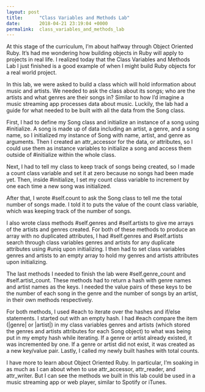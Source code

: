 ```yaml
---
layout: post
title:      "Class Variables and Methods Lab"
date:       2018-04-21 23:19:04 +0000
permalink:  class_variables_and_methods_lab
---
```


At this stage of the curriculum, I’m about halfway through Object Oriented Ruby. It’s had me  wondering how building objects in Ruby will apply to projects in real life. I realized today that the Class Variables and Methods Lab I just finished is a good example of when I might build Ruby objects for a real world project. 

In this lab, we were asked to build a class which will hold information about music and artists. We needed to ask the class about its songs; who are the artists and what genres are their songs in? Similar to how I’d imagine a music streaming app processes data about music. Luckily, the lab had a guide for what needed to be built with all the data from the Song class.

First, I had to define my Song class and initialize an instance of a song using #initialize. A song is made up of data including an artist, a genre, and a song name, so I initialized my instance of Song with name, artist, and genre as arguments. Then I created an attr_accessor for the data, or attributes, so I could use them as instance variables to initialize a song and access them outside of #initialize within the whole class.

Next, I had to tell my class to keep track of songs being created, so I made a count class variable and set it at zero because no songs had been made yet. Then, inside #initialize, I set my count class variable to increment by one each time a new song was initialized. 

After that, I wrote #self.count to ask the Song class to tell me the total number of songs made. I told it to puts the value of the count class variable, which was keeping track of the number of songs. 

I also wrote class methods #self.genres and #self.artists to give me arrays of the artists and genres created. For both of these methods to produce an array with no duplicated attributes, I had #self.genres and #self.artists search through class variables genres and artists for any duplicate attributes using #uniq upon initializing. I then had to set class variables genres and artists to an empty array to hold my genres and artists attributes upon initializing. 

The last methods I needed to finish the lab were #self.genre_count and #self.artist_count. These methods had to return a hash with genre names and artist names as the keys. I needed the value pairs of these keys to be the number of each song in the genre and the number of songs by an artist, in their own methods respectively.

For both methods, I used #each to iterate over the hashes and if/else statements. I started out with an empty hash. I had #each compare the item (|genre| or |artist|) in my class variables genres and artists (which stored the genres and artists attributes for each Song object) to what was being put in my empty hash while iterating. If a genre or artist already existed, it was incremented by one. If a genre or artist did not exist, it was created as a new key/value pair. Lastly, I called my newly built hashes with total counts.

I have more to learn about Object Oriented Ruby. In particular, I’m soaking in as much as I can about when to use attr_accessor, attr_reader, and attr_writer. But I can see the methods we built in this lab could be used in a music streaming app or web player, similar to Spotify or iTunes. 

